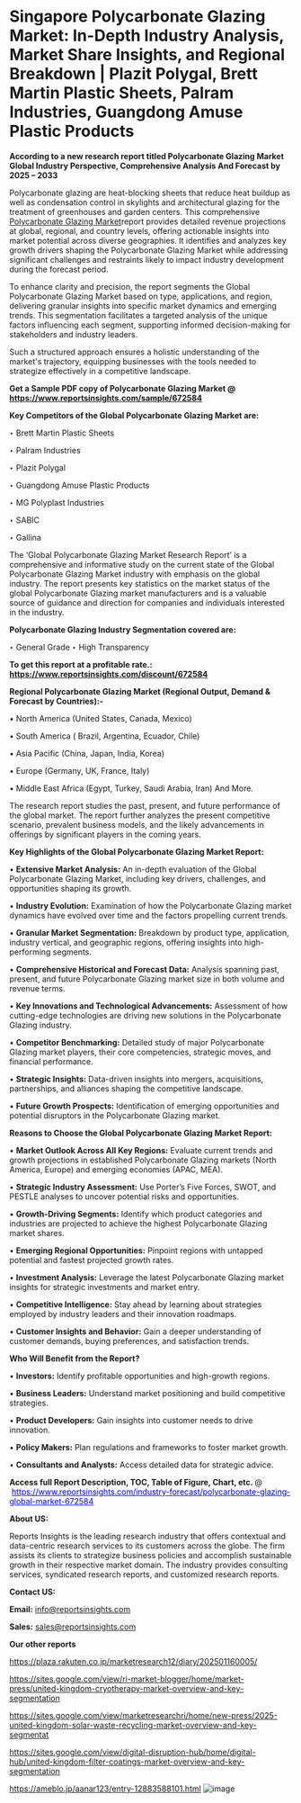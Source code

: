 # Singapore Polycarbonate Glazing Market: In-Depth Industry Analysis, Market Share Insights, and Regional Breakdown | Plazit Polygal, Brett Martin Plastic Sheets, Palram Industries, Guangdong Amuse Plastic Products

<strong>According to a new research report titled Polycarbonate Glazing Market Global Industry Perspective, Comprehensive Analysis And Forecast by 2025 – 2033</strong>

Polycarbonate glazing are heat-blocking sheets that reduce heat buildup as well as condensation control in skylights and architectural glazing for the treatment of greenhouses and garden centers. This comprehensive <a href=https://www.reportsinsights.com/sample/672584>Polycarbonate Glazing Market</a>report provides detailed revenue projections at global, regional, and country levels, offering actionable insights into market potential across diverse geographies. It identifies and analyzes key growth drivers shaping the Polycarbonate Glazing Market while addressing significant challenges and restraints likely to impact industry development during the forecast period.

To enhance clarity and precision, the report segments the Global Polycarbonate Glazing Market based on type, applications, and region, delivering granular insights into specific market dynamics and emerging trends. This segmentation facilitates a targeted analysis of the unique factors influencing each segment, supporting informed decision-making for stakeholders and industry leaders.

Such a structured approach ensures a holistic understanding of the market's trajectory, equipping businesses with the tools needed to strategize effectively in a competitive landscape.

<strong>Get a Sample PDF copy of Polycarbonate Glazing Market </strong><strong>@<a href=https://www.reportsinsights.com/sample/672584 style=color:#0000ff;> https://www.reportsinsights.com/sample/672584</a></strong></font>

<strong>Key Competitors of the Global Polycarbonate Glazing Market are:</strong>

‣ Brett Martin Plastic Sheets

‣ Palram Industries

‣ Plazit Polygal

‣ Guangdong Amuse Plastic Products

‣ MG Polyplast Industries

‣ SABIC

‣ Gallina

The ‘Global Polycarbonate Glazing Market Research Report’ is a comprehensive and informative study on the current state of the Global Polycarbonate Glazing Market industry with emphasis on the global industry. The report presents key statistics on the market status of the global Polycarbonate Glazing market manufacturers and is a valuable source of guidance and direction for companies and individuals interested in the industry.

<strong>Polycarbonate Glazing Industry Segmentation covered are:</strong>

‣ General Grade
‣ High Transparency

<strong>To get this report at a profitable rate.: <a href=https://www.reportsinsights.com/discount/672584 style=color:#0000ff;>https://www.reportsinsights.com/discount/672584</a></strong></font>

<strong>Regional Polycarbonate Glazing Market (Regional Output, Demand &amp; Forecast by Countries):-</strong>

• North America (United States, Canada, Mexico)

• South America ( Brazil, Argentina, Ecuador, Chile)

• Asia Pacific (China, Japan, India, Korea)

• Europe (Germany, UK, France, Italy)

• Middle East Africa (Egypt, Turkey, Saudi Arabia, Iran) And More.

The research report studies the past, present, and future performance of the global market. The report further analyzes the present competitive scenario, prevalent business models, and the likely advancements in offerings by significant players in the coming years.

<strong>Key Highlights of the Global Polycarbonate Glazing Market Report:</strong>

• <strong>Extensive Market Analysis:</strong> An in-depth evaluation of the Global Polycarbonate Glazing Market, including key drivers, challenges, and opportunities shaping its growth.

• <strong>Industry Evolution:</strong> Examination of how the Polycarbonate Glazing market dynamics have evolved over time and the factors propelling current trends.

• <strong>Granular Market Segmentation:</strong> Breakdown by product type, application, industry vertical, and geographic regions, offering insights into high-performing segments.

• <strong>Comprehensive Historical and Forecast Data:</strong> Analysis spanning past, present, and future Polycarbonate Glazing market size in both volume and revenue terms.

• <strong>Key Innovations and Technological Advancements:</strong> Assessment of how cutting-edge technologies are driving new solutions in the Polycarbonate Glazing industry.

• <strong>Competitor Benchmarking:</strong> Detailed study of major Polycarbonate Glazing market players, their core competencies, strategic moves, and financial performance.

• <strong>Strategic Insights:</strong> Data-driven insights into mergers, acquisitions, partnerships, and alliances shaping the competitive landscape.

• <strong>Future Growth Prospects:</strong> Identification of emerging opportunities and potential disruptors in the Polycarbonate Glazing market.

<strong>Reasons to Choose the Global Polycarbonate Glazing Market Report:</strong>

• <strong>Market Outlook Across All Key Regions:</strong> Evaluate current trends and growth projections in established Polycarbonate Glazing markets (North America, Europe) and emerging economies (APAC, MEA).

• <strong>Strategic Industry Assessment:</strong> Use Porter’s Five Forces, SWOT, and PESTLE analyses to uncover potential risks and opportunities.

• <strong>Growth-Driving Segments:</strong> Identify which product categories and industries are projected to achieve the highest Polycarbonate Glazing market shares.

• <strong>Emerging Regional Opportunities:</strong> Pinpoint regions with untapped potential and fastest projected growth rates.

• <strong>Investment Analysis:</strong> Leverage the latest Polycarbonate Glazing market insights for strategic investments and market entry.

• <strong>Competitive Intelligence:</strong> Stay ahead by learning about strategies employed by industry leaders and their innovation roadmaps.

• <strong>Customer Insights and Behavior:</strong> Gain a deeper understanding of customer demands, buying preferences, and satisfaction trends.

<strong>Who Will Benefit from the Report?</strong>

• <strong>Investors:</strong> Identify profitable opportunities and high-growth regions.

• <strong>Business Leaders:</strong> Understand market positioning and build competitive strategies.

• <strong>Product Developers:</strong> Gain insights into customer needs to drive innovation.

• <strong>Policy Makers:</strong> Plan regulations and frameworks to foster market growth.

• <strong>Consultants and Analysts:</strong> Access detailed data for strategic advice.
</ul>
<strong>Access full Report Description, TOC, Table of Figure, Chart, etc. </strong>@  <a href=https://www.reportsinsights.com/industry-forecast/polycarbonate-glazing-global-market-672584 style=color:#0000ff;>https://www.reportsinsights.com/industry-forecast/polycarbonate-glazing-global-market-672584</a></font>

<strong><strong>About US</strong>:</strong>

Reports Insights is the leading research industry that offers contextual and data-centric research services to its customers across the globe. The firm assists its clients to strategize business policies and accomplish sustainable growth in their respective market domain. The industry provides consulting services, syndicated research reports, and customized research reports.

<strong>Contact US:</strong>

<p class=""""><b>Email:</b> <a href=mailto:info@reportsinsights.com>info@reportsinsights.com</a></p>
<p class=""""><b>Sales:</b> <a href=mailto:sales@reportsinsights.com>sales@reportsinsights.com</a></p>

<strong>Our other reports</strong>

<a href=https://plaza.rakuten.co.jp/marketresearch12/diary/202501160005/>https://plaza.rakuten.co.jp/marketresearch12/diary/202501160005/</a>

<a href=https://sites.google.com/view/ri-market-blogger/home/market-press/united-kingdom-cryotherapy-market-overview-and-key-segmentation>https://sites.google.com/view/ri-market-blogger/home/market-press/united-kingdom-cryotherapy-market-overview-and-key-segmentation</a>

<a href=https://sites.google.com/view/marketresearchri/home/new-press/2025-united-kingdom-solar-waste-recycling-market-overview-and-key-segmentat>https://sites.google.com/view/marketresearchri/home/new-press/2025-united-kingdom-solar-waste-recycling-market-overview-and-key-segmentat</a>

<a href=https://sites.google.com/view/digital-disruption-hub/home/digital-hub/united-kingdom-filter-coatings-market-overview-and-key-segmentation>https://sites.google.com/view/digital-disruption-hub/home/digital-hub/united-kingdom-filter-coatings-market-overview-and-key-segmentation</a>

<a href=https://ameblo.jp/aanar123/entry-12883588101.html>https://ameblo.jp/aanar123/entry-12883588101.html</a>
![image](https://github.com/user-attachments/assets/d74fe495-640f-4433-a122-3b51df0b2c4d)
